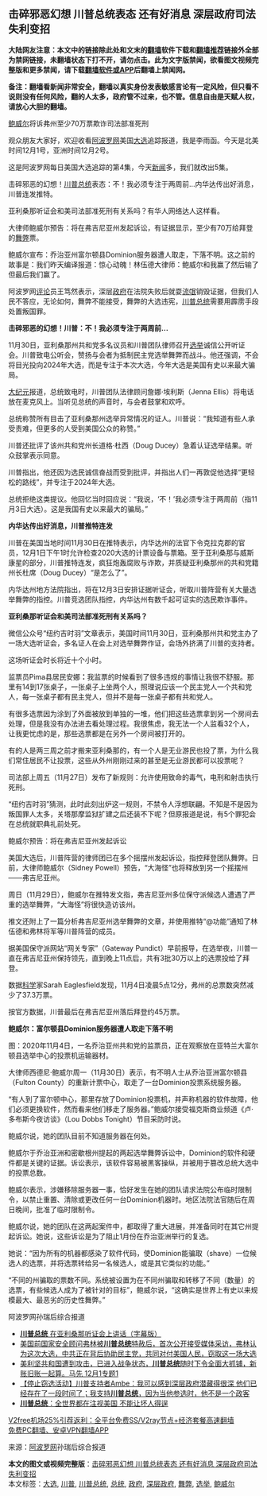  <h2>击碎邪恶幻想 川普总统表态 还有好消息 深层政府司法失利变招</h2> <p class="notice"><b>大陆网友注意：本文中的链接除此处和文末的<a href="https://github.com/bannedbook/fanqiang" >翻墙</a>软件下载和<a href="https://github.com/killgcd/justmysocks/blob/master/README.md">翻墙推荐</a>链接外全部为禁网链接，未翻墙状态下打不开，请勿点击。此为文字版禁闻，欲看图文视频完整版和更多禁闻，请下载<a href="https://github.com/bannedbook/fanqiang">翻墙软件或APP</a>后翻墙上禁闻网。</p><p>备注：翻墙看新闻非常安全，翻墙以真实身份发表敏感言论有一定风险，但只看不说则没有任何风险，翻的人太多，政府管不过来，也不管。信息自由是天赋人权，请放心大胆的翻墙。</b></p>  <div class="entry"> <p id="summary"><a href="https://www.bannedbook.org/bnews/tag/%e9%b2%8d%e5%a8%81%e5%b0%94/" class="st_tag internal_tag" rel="tag" title="标签 鲍威尔 下的日志">鲍威尔</a>将诉弗州至少70万票欺诈司法部准死刑</p> <p>观众朋友大家好，欢迎收看<span class='wp_keywordlink_affiliate'><a href="https://www.aboluowang.com/" title="阿波罗网" target="_blank">阿波罗网</a></span>美国<a href="https://www.bannedbook.org/bnews/tag/%e5%a4%a7%e9%80%89/" class="st_tag internal_tag" rel="tag" title="标签 大选 下的日志">大选</a>追踪报道，我是李雨函。今天是北美时间12月1号，亚洲时间12月2号。</p> <p>这是阿波罗网每日美国大选追踪的第4集，今天<span class='wp_keywordlink_affiliate'><a href="https://www.bannedbook.org/" title="新闻">新闻</a></span>多，我们就改出5集。</p> <p>击碎邪恶的幻想！<a href="https://www.bannedbook.org/bnews/tag/%e5%b7%9d%e6%99%ae/" class="st_tag internal_tag" rel="tag" title="标签 川普 下的日志">川普</a><a href="https://www.bannedbook.org/bnews/tag/%e6%80%bb%e7%bb%9f/" class="st_tag internal_tag" rel="tag" title="标签 总统 下的日志">总统</a>表态：不！我必须专注于两周前&#8230;内华达传出好消息，川普连发推特。</p> <p>亚利桑那听证会和美司法部准死刑有关系吗？有华人网络达人这样看。</p> <p>大律师鲍威尔预告：将在弗吉尼亚州发起诉讼，有证据显示，至少有70万给拜登的<a href="https://www.bannedbook.org/bnews/tag/%E8%88%9E%E5%BC%8A/" class="st_tag internal_tag" rel="tag" title="标签 舞弊 下的日志">舞弊</a>票。</p> <p>鲍威尔宣布：乔治亚州富尔顿县Dominion服务器遭人取走，下落不明。这之前的故事是：我们昨天编译报道：惊心动魄！林伍德大律师：鲍威尔和我赢了然后输了但最后我们赢了。</p> <p>阿波罗网<span class='wp_keywordlink_affiliate'><a href="https://www.bannedbook.org/bnews/comments/" title="新闻评论" target="_blank">评论</a></span>员王笃然表示，深层<a href="https://www.bannedbook.org/bnews/tag/%e6%94%bf%e5%ba%9c/" class="st_tag internal_tag" rel="tag" title="标签 政府 下的日志">政府</a>在法院失败后就耍<span class='wp_keywordlink'><a href="https://www.bannedbook.org/forum11/topic282.html" title="禁片：评中国共产党的流氓本性" target="_blank">流氓</a></span>销毁证据，但我们人民不答应，无论如何，舞弊不能接受，舞弊的大选违宪，<a href="https://www.bannedbook.org/bnews/tag/%E5%B7%9D%E6%99%AE%E6%80%BB%E7%BB%9F/" class="st_tag internal_tag" rel="tag" title="标签 川普总统 下的日志">川普总统</a>需要用霹雳手段处置叛国罪。</p> <p><strong>击碎邪恶的幻想！川普：不！我必须专注于两周前&#8230;</strong></p> <p>11月30日，亚利桑那州共和党多名议员和川普团队律师召开<a href="https://www.bannedbook.org/bnews/tag/%e9%80%89%e4%b8%be/" class="st_tag internal_tag" rel="tag" title="标签 选举 下的日志">选举</a>诚信公开听证会。川普致电公听会，赞扬与会者为抵制民主党选举舞弊而战斗。他还强调，不会将目光投向2024年大选，而是专注于本次大选，今年大选是美国有史以来最大骗局。</p> <p><span class='wp_keywordlink_affiliate'><a href="http://www.epochtimes.com/" title="大纪元" target="_blank">大纪元</a></span>报道，总统致电时，川普团队法律顾问詹娜‧埃利斯（Jenna Ellis）将电话放在麦克风上。当听见总统的声音时，与会者鼓掌和欢呼。</p>  <p>总统称赞所有目击了亚利桑那州选举异常情况的证人。川普说：“我知道有些人承受责难，但更多的人受到美国公众的称赞。”</p> <p>川普还批评了该州共和党州长道格‧杜西（Doug Ducey）急着认证选举结果。听众鼓掌表示同意。</p> <p>川普指出，他还因为选民诚信奋战而受到批评，并指出人们一再敦促他选择“更轻松的路线”，并专注于2024年大选。</p> <p>总统拒绝这类提议。他回忆当时回应说：“我说，‘不！’我必须专注于两周前（指11月3日大选）。这是我国有史以来最大的骗局。”</p> <p><strong>内华达传出好消息，川普推特连发</strong></p> <p>川普在美国当地时间11月30日在推特表示，内华达州的法官下令克拉克郡的官员，12月1日下午1时允许检查2020大选的计票设备与票箱。至于亚利桑那与威斯康星的部分，川普推特连发，疯狂炮轰腐败与诈欺，并质疑亚利桑那州的共和党籍州长杜席（Doug Ducey）“是怎么了”。</p> <p>内华达州地方法院指出，将在12月3日安排证据听证会，听取川普阵营有关大量选举舞弊的指控。川普竞选团队指控，内华达州有数千起可证实的选民欺诈事件。</p> <p><strong>亚利桑那听证会和美司法部准死刑有关系吗？</strong></p> <p>微信公众号“纽约吉时羽”文章表示，美国时间11月30日，亚利桑那州共和党主办了一场大选听证会，多名证人在会上对选举舞弊作证，会场外挤满了川普的支持者。</p> <p>这场听证会时长将近十个小时。</p> <p>监票员Pima县居民安娜<strong>：</strong>我监票的时候看到了很多违规的事情让我很不舒服。那里有14到17张桌子，一张桌子上坐两个人，照理说应该一个民主党人一个共和党人，每一张桌子都有民主党人，但并不是每一张桌子都有共和党人。</p>  <p>有很多选票因为涂到了外面被放到单独的一堆，他们把这些选票拿到另一个房间去处理，但是我没有办法进去看处理过程。我很焦虑，我无法一个人监看32个人，让我更忧虑的是，那些选票都是在另外一个房间被打开的。</p> <p>有的人是两三周之前才搬来亚利桑那的，有一个人是无业游民也投了票，为什么我们常住居民不让投票，这些从外州刚刚过来的甚至是无业游民都可以投票呢？</p> <p>司法部上周五（11月27日）发布了新规则：允许使用致命的毒气，电刑和射击执行死刑。</p> <p>“纽约吉时羽”猜测，此时此刻出炉这一规则，不禁令人浮想联翩。不知是不是因为叛国罪人太多，关塔那摩监狱扩建之后还装不下呢？但原报道是说，有5个罪犯会在总统就职典礼前处死。</p> <p>鲍威尔预告：将在弗吉尼亚州发起诉讼</p> <p>美国大选后，川普阵营的律师团已在多个摇摆州发起诉讼，指控拜登团队舞弊。日前，大律师鲍威尔（Sidney Powell）预告，“大海怪”也将释放到另一个摇摆州——弗吉尼亚州。</p> <p>周日（11月29日），鲍威尔在推特发文指，弗吉尼亚州多位保守派候选人遭遇了严重的选举舞弊，“大海怪”将很快造访该州。</p> <p>推文还附上了一篇分析弗吉尼亚州选举舞弊的文章，并使用推特“@功能”通知了林伍德和弗林将军等川普阵营的成员。</p> <p>据美国保守派网站“网关专家”（Gateway Pundict）早前报导，在选举夜，川普一直在弗吉尼亚州保持领先，直到晚上11点后，共有3批30万以上的选票投给了拜登。</p> <p>数据<span class='wp_keywordlink'><a href="https://www.bannedbook.org/forum11/topic309.html" title="禁片：“科学”的棍子" target="_blank">科学</a></span>家Sarah Eaglesfield发现，11月4日凌晨5点12分，弗州的总票数突然减少了37.3万票。</p> <p>按官方数据，川普最后在弗吉尼亚州落后拜登约45万票。</p>  <p><strong>鲍威尔：富尔顿县Dominion服务器遭人取走下落不明</strong></p> <p>图：2020年11月4日，一名乔治亚州共和党的监票员，正在观察放在亚特兰大富尔顿县选举中心的投票机运输器材。</p> <p>大律师西德尼·鲍威尔周一（11月30日）表示，有不明人士从乔治亚洲富尔顿县（Fulton County）的重新计票中心，取走了一台Dominion投票系统服务器。</p> <p>“有人到了富尔顿中心，那里存放了Dominion投票机，并声称机器的软件故障，他们必须更换软件，然而看来他们移走了服务器。”鲍威尔接受福克斯商业频道《卢·多布斯今夜访谈》（Lou Dobbs Tonight）节目采防时说。</p> <p>鲍威尔说，她的团队目前不知道服务器在何处。</p> <p>鲍威尔于乔治亚洲和密歇根州提起的两起选举舞弊诉讼中，Dominion的软件和硬件都是关键的证据。诉讼表示，该软件容易被黑客操纵，并被用于篡改总统大选中的投票总数。</p> <p>鲍威尔表示，涉嫌移除服务器一事，恰好发生在她的团队请求法院公布临时限制令，以禁止重置、清除或更改任何一台Dominion机器时。地区法院法官随后在周日晚间，批准了临时限制令。</p> <p>鲍威尔说，她的团队在这两起案件中，都取得了重大进展，并准备同时在其它州提起诉讼。她说，这些诉讼是为了阻止1月份在乔治亚洲举行的复选。</p> <p>她说：“因为所有的机器都感染了软件代码，使Dominion能骗取（shave）一位候选人的选票，并将选票转给另一名候选人，或是其它类似的功能。”</p> <p>“不同的州骗取的票数不同。系统被设置为在不同州骗取和转移了不同（数量）的选票，有些候选人成为了被针对的目标”，鲍威尔说，“这确实是世界上有史以来规模最大、最恶劣的历史性舞弊。”</p> <p>阿波罗网孙瑞后综合报道</p>  <ul class='op-related-articles' title='相关阅读'> <li><a href='https://www.bannedbook.org/bnews/bannedvideo/20201202/1440388.html' target='_blank'><b>川普总统</b> 在亚利桑那听证会上讲话（字幕版）</a></li> <li><a href='https://www.bannedbook.org/bnews/bannedvideo/20201202/1440382.html' target='_blank'>美国前国家安全顾问弗林被<b>川普总统</b>特赦后，首次公开接受媒体采访，弗林认为这次大选，中共正在背后协助民主党，共同对付美国人民，窃取这一场大选</a></li> <li><a href='https://www.bannedbook.org/bnews/bannedvideo/20201201/1440340.html' target='_blank'>美利坚共和国遭到攻击，已进入战争状态，<b>川普总统</b>随时下令全面大抓铺，新账旧账一起算。马先  12月1专题1</a></li> <li><a href='https://www.bannedbook.org/bnews/bannedvideo/20201201/1440271.html' target='_blank'>【停止窃选活动】川普支持者Ambe：我可以感到深层政府潜藏得很深 他们已经存在了一段时间了；我支持<b>川普总统</b>，因为当他参选时，他不是一个政客</a></li> <li><a href='https://www.bannedbook.org/bnews/bannedvideo/20201201/1440041.html' target='_blank'><b>川普总统</b>：全世界都在注视美国 不能让坏人得逞</a></li> </ul> <p class="texttj"> <a href="https://www.bannedbook.org/forum23/topic22702.html" target="_blank">V2free机场25%引荐返利：全平台免费SS/V2ray节点+经济套餐高速翻墙</a><br/> <a href="https://github.com/bannedbook/fanqiang/wiki/%E7%A6%81%E9%97%BB%E7%BD%91%E5%AE%89%E5%8D%93%E7%BF%BB%E5%A2%99%E6%96%B0%E9%97%BBAPP" target="_blank">免费PC翻墙、安卓VPN翻墙APP</a></p><p> 来源：<a href="https://www.aboluowang.com/2020/1202/1529392.html" target="_blank">阿波罗网</a>孙瑞后综合报道 </p><a name='sharetosocial'></a>       <div><b>本文的图文或视频完整版</b>：<a href='https://www.bannedbook.org/bnews/topimagenews/20201202/1440468.html'>击碎邪恶幻想 川普总统表态 还有好消息 深层政府司法失利变招</a></div>  </div><!--END ENTRY--> <div class="postfooter"> <div>本文标签：<a href="https://www.bannedbook.org/bnews/tag/%e5%a4%a7%e9%80%89/" rel="tag">大选</a>, <a href="https://www.bannedbook.org/bnews/tag/%e5%b7%9d%e6%99%ae/" rel="tag">川普</a>, <a href="https://www.bannedbook.org/bnews/tag/%E5%B7%9D%E6%99%AE%E6%80%BB%E7%BB%9F/" rel="tag">川普总统</a>, <a href="https://www.bannedbook.org/bnews/tag/%e6%80%bb%e7%bb%9f/" rel="tag">总统</a>, <a href="https://www.bannedbook.org/bnews/tag/%e6%94%bf%e5%ba%9c/" rel="tag">政府</a>, <a href="https://www.bannedbook.org/bnews/tag/%E6%B7%B1%E5%B1%82%E6%94%BF%E5%BA%9C/" rel="tag">深层政府</a>, <a href="https://www.bannedbook.org/bnews/tag/%E8%88%9E%E5%BC%8A/" rel="tag">舞弊</a>, <a href="https://www.bannedbook.org/bnews/tag/%e9%80%89%e4%b8%be/" rel="tag">选举</a>, <a href="https://www.bannedbook.org/bnews/tag/%e9%b2%8d%e5%a8%81%e5%b0%94/" rel="tag">鲍威尔</a></div>  </div><!--END POSTFOOTER--> 